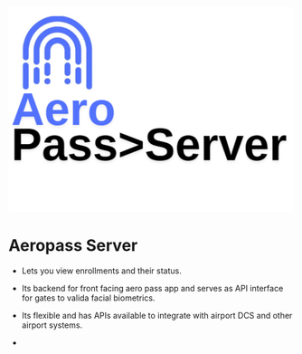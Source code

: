 ![](aeropassserver.png)
# Aeropass Server
- Lets you view enrollments and their status.
- Its backend for front facing aero pass app and serves as API interface for gates to valida facial biometrics.
- Its flexible and has APIs available to integrate with airport DCS and other airport systems.

- 
